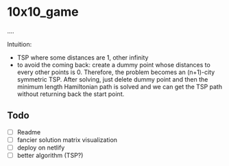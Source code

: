 # 10x10_game
....

Intuition:
- TSP where some distances are 1, other infinity
- to avoid the coming back: create a dummy point whose distances to every other points is 0. Therefore, the problem becomes an (n+1)-city symmetric TSP. After solving, just delete dummy point and then the minimum length Hamiltonian path is solved and we can get the TSP path without returning back the start point.

## Todo
- [ ] Readme
- [ ] fancier solution matrix visualization
- [ ] deploy on netlify
- [ ] better algorithm (TSP?)
